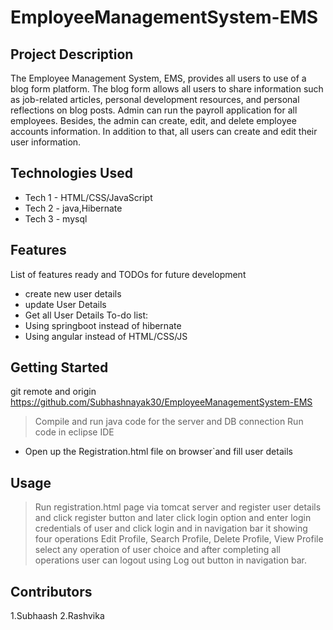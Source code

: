 # EmployeeManagementSystem-EMS
## Project Description

The Employee Management System, EMS, provides all users to use of a blog form platform. The blog form allows all users to share information such as job-related articles, personal development resources, and personal reflections on blog posts. Admin can run the payroll application for all employees. Besides, the admin can create, edit, and delete employee accounts information. In addition to that, all users can create and edit their user information.

## Technologies Used

* Tech 1 - HTML/CSS/JavaScript
* Tech 2 - java,Hibernate
* Tech 3 - mysql
## Features
List of features ready and TODOs for future development
* create new user details 
* update User Details
* Get all User Details
To-do list:
* Using springboot instead of hibernate
* Using angular instead of HTML/CSS/JS
## Getting Started
   
git remote and origin https://github.com/Subhashnayak30/EmployeeManagementSystem-EMS
> Compile and run java code for the server and DB connection
>  Run code in eclipse IDE
- Open up the Registration.html file on browser`and fill user details
## Usage
> Run registration.html page via tomcat server and register user details and click register button and later click login option and enter login credentials of user and click login and in navigation bar it showing four operations Edit Profile, Search Profile, Delete Profile, View Profile select any operation of user choice and after completing all operations user can logout using Log out button in navigation bar.
## Contributors
1.Subhaash
2.Rashvika
